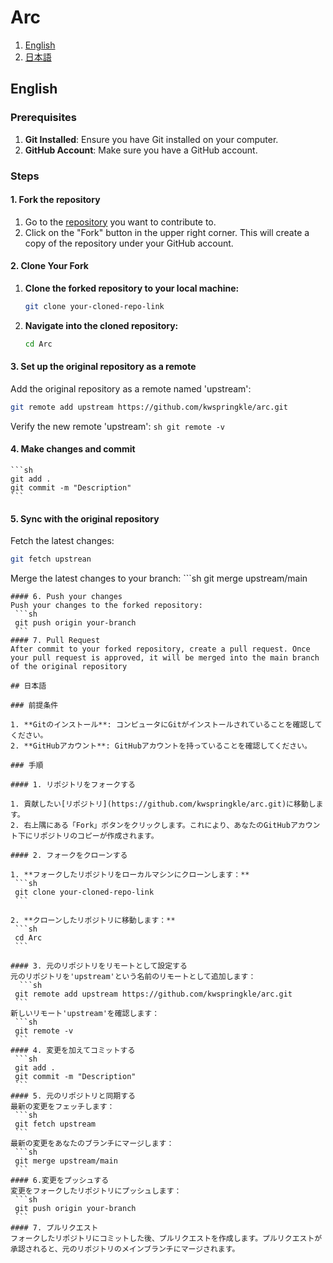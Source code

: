 # Arc

1. [English](#English)
2. [日本語](#日本語)

## English

### Prerequisites

1. **Git Installed**: Ensure you have Git installed on your computer.
2. **GitHub Account**: Make sure you have a GitHub account.

### Steps

#### 1. Fork the repository

1. Go to the [repository](https://github.com/kwspringkle/arc.git) you want to contribute to.
2. Click on the "Fork" button in the upper right corner. This will create a copy of the repository under your GitHub account.

#### 2. Clone Your Fork

1. **Clone the forked repository to your local machine:**
   ```sh
   git clone your-cloned-repo-link
   ```
2. **Navigate into the cloned repository:**
    ```sh
    cd Arc
    ```
#### 3. Set up the original repository as a remote
Add the original repository as a remote named 'upstream': 
   ```sh
   git remote add upstream https://github.com/kwspringkle/arc.git
   ```
Verify the new remote 'upstream':
    ```sh
    git remote -v
    ```

#### 4. Make changes and commit
    ```sh
    git add .
    git commit -m "Description"
    ```
#### 5. Sync with the original repository
Fetch the latest changes:
   ```sh
   git fetch upstrean
   ```
Merge the latest changes to your branch:
     ```sh
   git merge upstream/main
   ```
#### 6. Push your changes
Push your changes to the forked repository:
    ```sh
    git push origin your-branch
    ```
#### 7. Pull Request
After commit to your forked repository, create a pull request. Once your pull request is approved, it will be merged into the main branch of the original repository

## 日本語

### 前提条件

1. **Gitのインストール**: コンピュータにGitがインストールされていることを確認してください。
2. **GitHubアカウント**: GitHubアカウントを持っていることを確認してください。

### 手順

#### 1. リポジトリをフォークする

1. 貢献したい[リポジトリ](https://github.com/kwspringkle/arc.git)に移動します。
2. 右上隅にある「Fork」ボタンをクリックします。これにより、あなたのGitHubアカウント下にリポジトリのコピーが作成されます。

#### 2. フォークをクローンする

1. **フォークしたリポジトリをローカルマシンにクローンします：**
    ```sh
    git clone your-cloned-repo-link
    ```

2. **クローンしたリポジトリに移動します：**
    ```sh
    cd Arc
    ```

#### 3. 元のリポジトリをリモートとして設定する
元のリポジトリを'upstream'という名前のリモートとして追加します：
     ```sh
    git remote add upstream https://github.com/kwspringkle/arc.git
    ```
新しいリモート'upstream'を確認します：
    ```sh
    git remote -v
    ```
#### 4. 変更を加えてコミットする
    ```sh
    git add .
    git commit -m "Description"
    ```
#### 5. 元のリポジトリと同期する
最新の変更をフェッチします：
    ```sh
    git fetch upstream
    ```
最新の変更をあなたのブランチにマージします：
    ```sh
    git merge upstream/main
    ```
#### 6.変更をプッシュする
変更をフォークしたリポジトリにプッシュします：  
    ```sh
    git push origin your-branch
    ```
#### 7. プルリクエスト
フォークしたリポジトリにコミットした後、プルリクエストを作成します。プルリクエストが承認されると、元のリポジトリのメインブランチにマージされます。